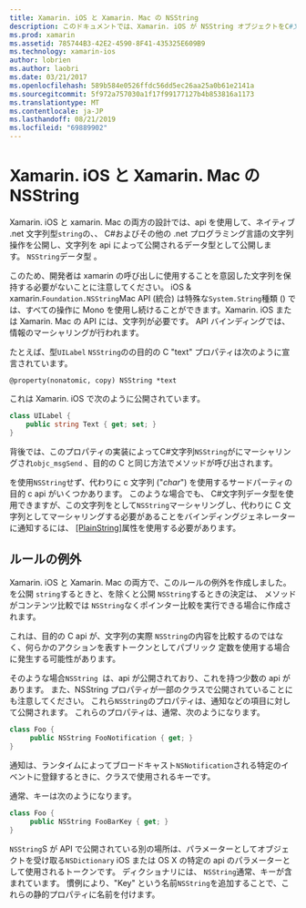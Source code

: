 ```yaml
---
title: Xamarin. iOS と Xamarin. Mac の NSString
description: このドキュメントでは、Xamarin. iOS が NSString オブジェクトをC#文字列オブジェクトに透過的に変換する方法について説明します。
ms.prod: xamarin
ms.assetid: 785744B3-42E2-4590-8F41-435325E609B9
ms.technology: xamarin-ios
author: lobrien
ms.author: laobri
ms.date: 03/21/2017
ms.openlocfilehash: 589b584e0526ffdc56dd5ec26aa25a0b61e2141a
ms.sourcegitcommit: 5f972a757030a1f17f99177127b4b853816a1173
ms.translationtype: MT
ms.contentlocale: ja-JP
ms.lasthandoff: 08/21/2019
ms.locfileid: "69889902"
---
```

# <a name="nsstring-in-xamarinios-and-xamarinmac"></a>Xamarin. iOS と Xamarin. Mac の NSString

Xamarin. iOS と xamarin. Mac の両方の設計では、api を使用して、ネイティブ .net 文字列型`string`の、、 C#およびその他の .net プログラミング言語の文字列操作を公開し、文字列を api によって公開されるデータ型として公開します。 `NSString`データ型 。

このため、開発者は xamarin の呼び出しに使用することを意図した文字列を保持する必要がないことに注意してください。 iOS & xamarin.`Foundation.NSString`Mac API (統合) は特殊な`System.String`種類 () では、すべての操作に Mono を使用し続けることができます。Xamarin. iOS または Xamarin. Mac の API には、文字列が必要です。 API バインディングでは、情報のマーシャリングが行われます。

たとえば、型`UILabel` `NSString`のの目的の C "text" プロパティは次のように宣言されています。

```objc
@property(nonatomic, copy) NSString *text
```

これは Xamarin. iOS で次のように公開されています。

```csharp
class UILabel {
    public string Text { get; set; }
}
```

背後では、このプロパティの実装によってC#文字列`NSString`がにマーシャリングされ`objc_msgSend` 、目的の C と同じ方法でメソッドが呼び出されます。

を使用`NSString`せず、代わりに c 文字列 ("*char*") を使用するサードパーティの目的 c api がいくつかあります。 このような場合でも、 C#文字列データ型を使用できますが、この文字列をとして`NSString`マーシャリングし、代わりに C 文字列としてマーシャリングする必要があることをバインディングジェネレーターに通知するには、 [[PlainString]](~/cross-platform/macios/binding/objective-c-libraries.md)属性を使用する必要があります。

 <a name="Exceptions_to_the_Rule" />

## <a name="exceptions-to-the-rule"></a>ルールの例外

Xamarin. iOS と Xamarin. Mac の両方で、このルールの例外を作成しました。 を公開 `string`するときと、を除くと公開 `NSString`するときの決定は、 メソッドがコンテンツ比較では `NSString`なくポインター比較を実行できる場合に作成されます。

これは、目的の C api が、文字列の実際 `NSString`の内容を比較するのではなく、何らかのアクションを表すトークンとしてパブリック 定数を使用する場合に発生する可能性があります。

そのような場合`NSString`  は、api が公開されており、これを持つ少数の api があります。 また、NSString プロパティが一部のクラスで公開されていることにも注意してください。 これら`NSString`のプロパティは、通知などの項目に対して公開されます。 これらのプロパティは、通常、次のようになります。

```csharp
class Foo {
     public NSString FooNotification { get; }
}
```

通知は、ランタイムによってブロードキャスト`NSNotification`される特定のイベントに登録するときに、クラスで使用されるキーです。

通常、キーは次のようになります。

```csharp
class Foo {
     public NSString FooBarKey { get; }
}
```

`NSString`S が API で公開されている別の場所は、パラメーターとしてオブジェクトを受け取る`NSDictionary` iOS または OS X の特定の api のパラメーターとして使用されるトークンです。 ディクショナリには、 `NSString`通常、キーが含まれています。 慣例により、"Key" という名前`NSString`を追加することで、これらの静的プロパティに名前を付けます。
